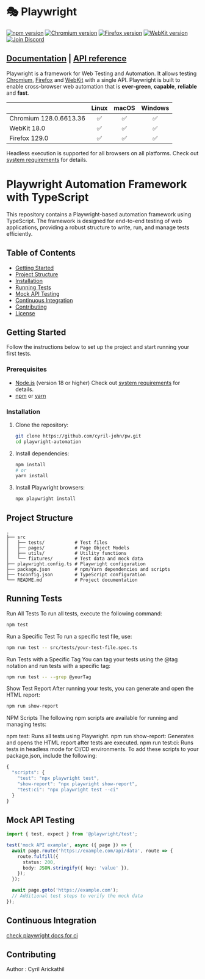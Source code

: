 # 🎭 Playwright

[![npm version](https://img.shields.io/npm/v/playwright.svg)](https://www.npmjs.com/package/playwright) <!-- GEN:chromium-version-badge -->[![Chromium version](https://img.shields.io/badge/chromium-128.0.6613.36-blue.svg?logo=google-chrome)](https://www.chromium.org/Home)<!-- GEN:stop --> <!-- GEN:firefox-version-badge -->[![Firefox version](https://img.shields.io/badge/firefox-129.0-blue.svg?logo=firefoxbrowser)](https://www.mozilla.org/en-US/firefox/new/)<!-- GEN:stop --> <!-- GEN:webkit-version-badge -->[![WebKit version](https://img.shields.io/badge/webkit-18.0-blue.svg?logo=safari)](https://webkit.org/)<!-- GEN:stop --> [![Join Discord](https://img.shields.io/badge/join-discord-infomational)](https://aka.ms/playwright/discord)

## [Documentation](https://playwright.dev) | [API reference](https://playwright.dev/docs/api/class-playwright)

Playwright is a framework for Web Testing and Automation. It allows testing [Chromium](https://www.chromium.org/Home), [Firefox](https://www.mozilla.org/en-US/firefox/new/) and [WebKit](https://webkit.org/) with a single API. Playwright is built to enable cross-browser web automation that is **ever-green**, **capable**, **reliable** and **fast**.

|          | Linux | macOS | Windows |
|   :---   | :---: | :---: | :---:   |
| Chromium <!-- GEN:chromium-version -->128.0.6613.36<!-- GEN:stop --> | :white_check_mark: | :white_check_mark: | :white_check_mark: |
| WebKit <!-- GEN:webkit-version -->18.0<!-- GEN:stop --> | :white_check_mark: | :white_check_mark: | :white_check_mark: |
| Firefox <!-- GEN:firefox-version -->129.0<!-- GEN:stop --> | :white_check_mark: | :white_check_mark: | :white_check_mark: |

Headless execution is supported for all browsers on all platforms. Check out [system requirements](https://playwright.dev/docs/intro#system-requirements) for details.



# Playwright Automation Framework with TypeScript

This repository contains a Playwright-based automation framework using TypeScript. The framework is designed for end-to-end testing of web applications, providing a robust structure to write, run, and manage tests efficiently.

## Table of Contents
- [Getting Started](#getting-started)
- [Project Structure](#project-structure)
- [Installation](#installation)
- [Running Tests](#running-tests)
- [Mock API Testing](#mock-api-testing)
- [Continuous Integration](#continuous-integration)
- [Contributing](#contributing)
- [License](#license)

## Getting Started

Follow the instructions below to set up the project and start running your first tests.

### Prerequisites

- [Node.js](https://nodejs.org/) (version 18 or higher) Check out [system requirements](https://playwright.dev/docs/intro#system-requirements) for details.
- [npm](https://www.npmjs.com/) or [yarn](https://yarnpkg.com/)

### Installation

1. Clone the repository:
    ```bash
    git clone https://github.com/cyril-john/pw.git
    cd playwright-automation
    ```

2. Install dependencies:
    ```bash
    npm install
    # or
    yarn install
    ```

3. Install Playwright browsers:
    ```bash
    npx playwright install
    ```

## Project Structure

```plaintext
.
├── src
│   ├── tests/           # Test files
│   ├── pages/           # Page Object Models
│   ├── utils/           # Utility functions
│   └── fixtures/        # Test data and mock data
├── playwright.config.ts # Playwright configuration
├── package.json         # npm/Yarn dependencies and scripts
├── tsconfig.json        # TypeScript configuration
└── README.md            # Project documentation

```

##  Running Tests 

Run All Tests
To run all tests, execute the following command:

 ```bash
npm test
```


Run a Specific Test
To run a specific test file, use:
 ```bash
npm run test -- src/tests/your-test-file.spec.ts
```

Run Tests with a Specific Tag
You can tag your tests using the @tag notation and run tests with a specific tag:
 ```bash
npm run test -- --grep @yourTag
```

Show Test Report
After running your tests, you can generate and open the HTML report:
 ```bash
npm run show-report
```

NPM Scripts
The following npm scripts are available for running and managing tests:

npm test: Runs all tests using Playwright.
npm run show-report: Generates and opens the HTML report after tests are executed.
npm run test:ci: Runs tests in headless mode for CI/CD environments.
To add these scripts to your package.json, include the following:

```Typescript
{
  "scripts": {
    "test": "npx playwright test",
    "show-report": "npx playwright show-report",
    "test:ci": "npx playwright test --ci"
  }
}
```

## Mock API Testing

```Typescript
import { test, expect } from '@playwright/test';

test('mock API example', async ({ page }) => {
  await page.route('https://example.com/api/data', route => {
    route.fulfill({
      status: 200,
      body: JSON.stringify({ key: 'value' }),
    });
  });

  await page.goto('https://example.com');
  // Additional test steps to verify the mock data
});
```

## Continuous Integration

[check playwright docs for ci](https://playwright.dev/docs/ci)

## Contributing
Author : Cyril Arickathil

